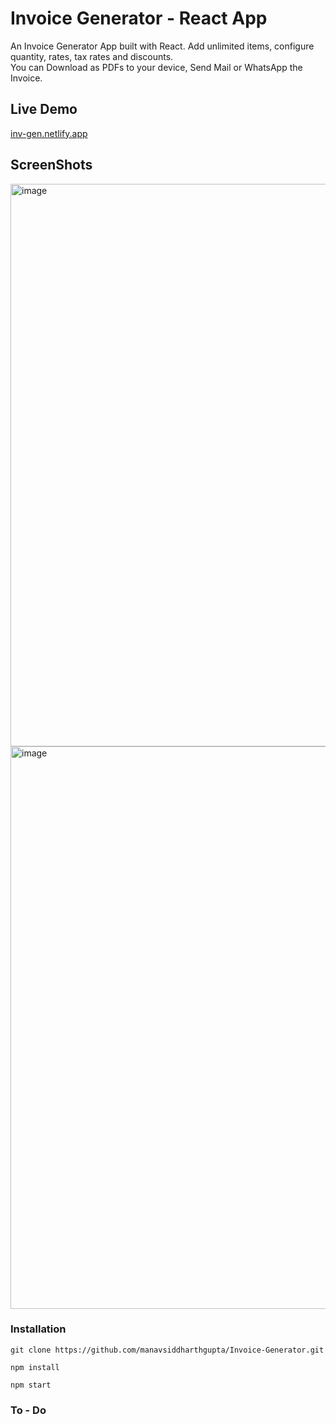 # Invoice Generator - React App

An Invoice Generator App built with React. Add unlimited items, configure quantity, rates, tax rates and discounts.                                                 
You can Download as PDFs to your device, Send Mail or WhatsApp the Invoice.

## Live Demo

[inv-gen.netlify.app](https://inv-gen.netlify.app/)

## ScreenShots

<img width="900" alt="image" src="https://user-images.githubusercontent.com/79929708/172037277-78446f08-36cf-484e-98e8-1f32fc34f00e.png">

<img width="900" alt="image" src="https://user-images.githubusercontent.com/79929708/172037225-a4e3db1f-a258-4a28-b26e-2c531008a230.png">

### Installation

```
git clone https://github.com/manavsiddharthgupta/Invoice-Generator.git

npm install

npm start
```

### To - Do
